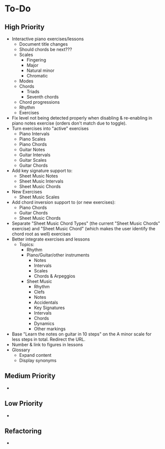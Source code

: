 # To-Do
## High Priority
* Interactive piano exercises/lessons
  * Document title changes
  * Should chords be next???
  * Scales
    * Fingering
    * Major
    * Natural minor
    * Chromatic
  * Modes
  * Chords
    * Triads
    * Seventh chords
  * Chord progressions
  * Rhythm
  * Exercises
* Fix level not being detected properly when disabling & re-enabling in piano notes exercise (orders don't match due to toggle).
* Turn exercises into "active" exercises
  * Piano Intervals
  * Piano Scales
  * Piano Chords
  * Guitar Notes
  * Guitar Intervals
  * Guitar Scales
  * Guitar Chords
* Add key signature support to:
  * Sheet Music Notes
  * Sheet Music Intervals
  * Sheet Music Chords
* New Exercises
  * Sheet Music Scales
* Add chord inversion support to (or new exercises):
  * Piano Chords
  * Guitar Chords
  * Sheet Music Chords
* Separate "Sheet Music Chord Types" (the current "Sheet Music Chords" exercise) and "Sheet Music Chord" (which makes the user identify the chord root as well) exercises
* Better integrate exercises and lessons
  * Topics:
    * Rhythm
    * Piano/Guitar/other instruments
      * Notes
      * Intervals
      * Scales
      * Chords & Arpeggios
    * Sheet Music
      * Rhythm
      * Clefs
      * Notes
      * Accidentals
      * Key Signatures
      * Intervals
      * Chords
      * Dynamics
      * Other markings
* Base "Learn the notes on guitar in 10 steps" on the A minor scale for less steps in total. Redirect the URL.
* Number & link to figures in lessons
* Glossary
  * Expand content
  * Display synonyms
## Medium Priority
* 
## Low Priority
* 
## Refactoring
* 